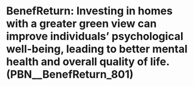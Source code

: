 # BenefReturn: __Investing in homes with a greater green view can improve individuals’ psychological well-being, leading to better mental health and overall quality of life.__ (PBN__BenefReturn_801)

